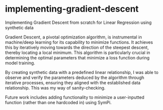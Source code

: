 # implementing-gradient-descent

Implementing Gradient Descent from scratch for Linear Regression using synthetic data


Gradient Descent, a pivotal optimization algorithm, is instrumental in machine/deep learning for its capability to minimize functions. It achieves this by iteratively moving towards the direction of the steepest descent, thereby locating a local minimum. This algorithm is particularly crucial in determining the optimal parameters that minimize a loss function during model training.

By creating synthetic data with a predefined linear relationship, I was able to observe and verify the parameters deduced by the algorithm through iterative processes, ensuring they aligned with the established data relationship. This was my way of sanity-checking.

Future work includes adding functionality to minimize a user-inputted function (rather than one hardcoded in) using SymPi.
